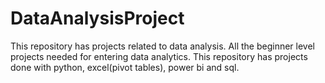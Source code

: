 # DataAnalysisProject

This repository has projects related to data analysis. All the beginner level projects needed for entering data analytics.
This repository has projects done with python, excel(pivot tables), power bi and sql.
